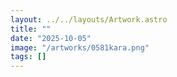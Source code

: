 ```yaml
---
layout: ../../layouts/Artwork.astro
title: ""
date: "2025-10-05"
image: "/artworks/0581kara.png"
tags: []
---
```



